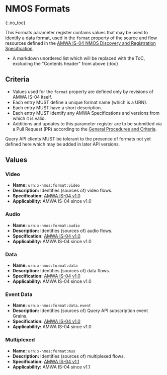 # NMOS Formats
{:.no_toc}

This Formats parameter register contains values that may be used to identify a data format, used in the `format` property of the source and flow resources defined in the [AMWA IS-04 NMOS Discovery and Registration Specification](https://specs.amwa.tv/is-04).

- A markdown unordered list which will be replaced with the ToC, excluding the "Contents header" from above
{:toc}

## Criteria

- Values used for the `format` property are defined only by revisions of AMWA IS-04 itself.
- Each entry MUST define a unique format name (which is a URN).
- Each entry MUST have a short description.
- Each entry MUST identify any AMWA Specifications and versions from which it is valid.
- Additions and updates to this parameter register are to be submitted via a Pull Request (PR) according to the [General Procedures and Criteria](../common/).

Query API clients MUST be tolerant to the presence of formats not yet defined here which may be added in later API versions.

## Values

### Video
- **Name:** `urn:x-nmos:format:video`
- **Description:** Identifies (sources of) video flows.
- **Specification:** [AMWA IS-04 v1.0](https://specs.amwa.tv/is-04/v1.0)
- **Applicability:** AMWA IS-04 since v1.0

### Audio
- **Name:** `urn:x-nmos:format:audio`
- **Description:** Identifies (sources of) audio flows.
- **Specification:** [AMWA IS-04 v1.0](https://specs.amwa.tv/is-04/v1.0)
- **Applicability:** AMWA IS-04 since v1.0

### Data
- **Name:** `urn:x-nmos:format:data`
- **Description:** Identifies (sources of) data flows.
- **Specification:** [AMWA IS-04 v1.0](https://specs.amwa.tv/is-04/v1.0)
- **Applicability:** AMWA IS-04 since v1.0

### Event Data
- **Name:** `urn:x-nmos:format:data.event`
- **Description:** Identifies (sources of) Query API subscription event Grains.
- **Specification:** [AMWA IS-04 v1.0](https://specs.amwa.tv/is-04/v1.0)
- **Applicability:** AMWA IS-04 since v1.0

### Multiplexed
- **Name:** `urn:x-nmos:format:mux`
- **Description:** Identifies (sources of) multiplexed flows.
- **Specification:** [AMWA IS-04 v1.1](https://specs.amwa.tv/is-04/v1.1)
- **Applicability:** AMWA IS-04 since v1.1
